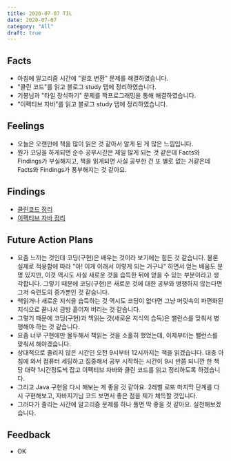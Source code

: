 ```yaml
---
title: 2020-07-07 TIL
date: 2020-07-07
category: "All"
draft: true
---
```


## Facts

- 아침에 알고리즘 시간에 "괄호 변환" 문제를 해결하였습니다.
- "클린 코드"를 읽고 블로그 study 탭에 정리하였습니다.
- 기봉님과 "타일 장식하기" 문제를 짝프로그래밍을 통해 해결하였습니다.
- "이펙티브 자바"를 읽고 블로그 study 탭에 정리하였습니다.

## Feelings

- 오늘은 오랜만에 책을 많이 읽은 것 같아서 알게 된 게 많은 느낌입니다.
- 뭔가 코딩을 하게되면 순수 공부시간은 제일 많게 되는 것 같은데 Facts와 Findings가 부실해지고, 책을 읽게되면 사실 공부한 건 또 별로 없는 거같은데 Facts와 Findings가 풍부해지는 것 같아요.

## Findings

- [클린코드 정리](../../../../../content/post/Study/2020-07-07-CleanCode-meaningfulName.md)
- [이펙티브 자바 정리](../../../../../content/post/Study/2020-06-01-EffectiveJava.md)

## Future Action Plans

- 요즘 느끼는 것인데 코딩(구현)은 배우는 것이라 보기에는 힘든 것 같습니다. 물론 실제로 적용함에 따라 "아! 이게 이래서 이렇게 되는 거구나" 하면서 얻는 배움도 분명 있지만, 이것 역시도 사실 새로운 것을 습득한 뒤에 얻을 수 있는 부분이라고 생각합니다. 그렇기 때문에 코딩(구현)은 새로운 것에 대한 공부와 병행하지 않는다면 그저 숙련도의 증가뿐인 것 같습니다.
- 책읽거나 새로운 지식을 습득하는 것 역시도 코딩이 없다면 그냥 머릿속의 파편화된 지식으로 끝나서 금방 흩어져 버리는 것 같습니다.
- 그렇기 때문에 코딩(구현)과 책읽는 것(새로운 지식의 습득)은 밸런스를 맞춰서 병행해야 하는 것 같습니다.
- 요즘 너무 구현에만 몰두해서 책읽는 것을 소홀히 했었는데, 이제부터는 밸런스를 맞춰서 해야겠습니다.
- 상대적으로 졸리지 않은 시간인 오전 9시부터 12시까지는 책을 읽겠습니다. 대충 아침에 와서 컴퓨터 세팅하고 집중해서 공부 시작하는 시간이 9시 반쯤 되니깐 한 책당 대략 1시간정도씩 잡고 이펙티브 자바와 클린 코드를 읽고 정리하도록 하겠습니다.
- 그리고 Java 구현을 다시 해보는 게 좋을 것 같아요. 2레벨 로또 마지막 단계를 다시 구현해보고, 자바지기님 코드 보면서 좋은 점을 제가 체득할 것입니다.
- 그러다가 졸리는 시간에 알고리즘 문제를 하나 풀면 딱 좋을 것 같아요. 실천해보겠습니다.

## Feedback

- OK
